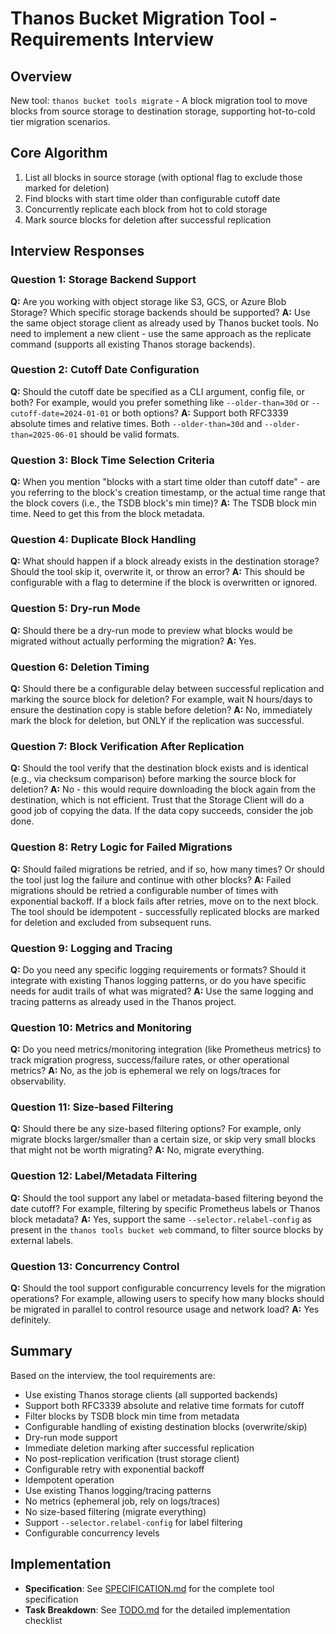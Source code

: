 # Thanos Bucket Migration Tool - Requirements Interview

## Overview
New tool: `thanos bucket tools migrate` - A block migration tool to move blocks from source storage to destination storage, supporting hot-to-cold tier migration scenarios.

## Core Algorithm
1. List all blocks in source storage (with optional flag to exclude those marked for deletion)
2. Find blocks with start time older than configurable cutoff date
3. Concurrently replicate each block from hot to cold storage
4. Mark source blocks for deletion after successful replication

## Interview Responses

### Question 1: Storage Backend Support
**Q:** Are you working with object storage like S3, GCS, or Azure Blob Storage? Which specific storage backends should be supported?
**A:** Use the same object storage client as already used by Thanos bucket tools. No need to implement a new client - use the same approach as the replicate command (supports all existing Thanos storage backends).

### Question 2: Cutoff Date Configuration
**Q:** Should the cutoff date be specified as a CLI argument, config file, or both? For example, would you prefer something like `--older-than=30d` or `--cutoff-date=2024-01-01` or both options?
**A:** Support both RFC3339 absolute times and relative times. Both `--older-than=30d` and `--older-than=2025-06-01` should be valid formats.

### Question 3: Block Time Selection Criteria
**Q:** When you mention "blocks with a start time older than cutoff date" - are you referring to the block's creation timestamp, or the actual time range that the block covers (i.e., the TSDB block's min time)?
**A:** The TSDB block min time. Need to get this from the block metadata.

### Question 4: Duplicate Block Handling
**Q:** What should happen if a block already exists in the destination storage? Should the tool skip it, overwrite it, or throw an error?
**A:** This should be configurable with a flag to determine if the block is overwritten or ignored.

### Question 5: Dry-run Mode
**Q:** Should there be a dry-run mode to preview what blocks would be migrated without actually performing the migration?
**A:** Yes.

### Question 6: Deletion Timing
**Q:** Should there be a configurable delay between successful replication and marking the source block for deletion? For example, wait N hours/days to ensure the destination copy is stable before deletion?
**A:** No, immediately mark the block for deletion, but ONLY if the replication was successful.

### Question 7: Block Verification After Replication
**Q:** Should the tool verify that the destination block exists and is identical (e.g., via checksum comparison) before marking the source block for deletion?
**A:** No - this would require downloading the block again from the destination, which is not efficient. Trust that the Storage Client will do a good job of copying the data. If the data copy succeeds, consider the job done.

### Question 8: Retry Logic for Failed Migrations
**Q:** Should failed migrations be retried, and if so, how many times? Or should the tool just log the failure and continue with other blocks?
**A:** Failed migrations should be retried a configurable number of times with exponential backoff. If a block fails after retries, move on to the next block. The tool should be idempotent - successfully replicated blocks are marked for deletion and excluded from subsequent runs.

### Question 9: Logging and Tracing
**Q:** Do you need any specific logging requirements or formats? Should it integrate with existing Thanos logging patterns, or do you have specific needs for audit trails of what was migrated?
**A:** Use the same logging and tracing patterns as already used in the Thanos project.

### Question 10: Metrics and Monitoring
**Q:** Do you need metrics/monitoring integration (like Prometheus metrics) to track migration progress, success/failure rates, or other operational metrics?
**A:** No, as the job is ephemeral we rely on logs/traces for observability.

### Question 11: Size-based Filtering
**Q:** Should there be any size-based filtering options? For example, only migrate blocks larger/smaller than a certain size, or skip very small blocks that might not be worth migrating?
**A:** No, migrate everything.

### Question 12: Label/Metadata Filtering
**Q:** Should the tool support any label or metadata-based filtering beyond the date cutoff? For example, filtering by specific Prometheus labels or Thanos block metadata?
**A:** Yes, support the same `--selector.relabel-config` as present in the `thanos tools bucket web` command, to filter source blocks by external labels.

### Question 13: Concurrency Control
**Q:** Should the tool support configurable concurrency levels for the migration operations? For example, allowing users to specify how many blocks should be migrated in parallel to control resource usage and network load?
**A:** Yes definitely.

## Summary

Based on the interview, the tool requirements are:
- Use existing Thanos storage clients (all supported backends)
- Support both RFC3339 absolute and relative time formats for cutoff
- Filter blocks by TSDB block min time from metadata
- Configurable handling of existing destination blocks (overwrite/skip)
- Dry-run mode support
- Immediate deletion marking after successful replication
- No post-replication verification (trust storage client)
- Configurable retry with exponential backoff
- Idempotent operation
- Use existing Thanos logging/tracing patterns
- No metrics (ephemeral job, rely on logs/traces)
- No size-based filtering (migrate everything)
- Support `--selector.relabel-config` for label filtering
- Configurable concurrency levels

## Implementation

- **Specification**: See [SPECIFICATION.md](./SPECIFICATION.md) for the complete tool specification
- **Task Breakdown**: See [TODO.md](./TODO.md) for the detailed implementation checklist
